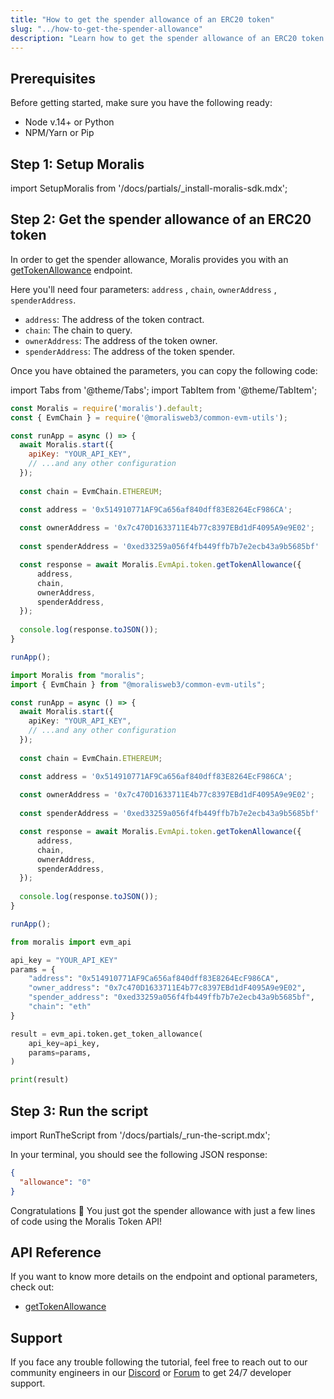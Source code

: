 ```yaml
---
title: "How to get the spender allowance of an ERC20 token"
slug: "../how-to-get-the-spender-allowance"
description: "Learn how to get the spender allowance of an ERC20 token using Moralis Token API."
---
```

## Prerequisites

Before getting started, make sure you have the following ready:

- Node v.14+ or Python
- NPM/Yarn or Pip

## Step 1: Setup Moralis

import SetupMoralis from '/docs/partials/_install-moralis-sdk.mdx';

<SetupMoralis node="moralis @moralisweb3/common-evm-utils" python="moralis" />

## Step 2: Get the spender allowance of an ERC20 token

In order to get the spender allowance, Moralis provides you with an [getTokenAllowance](/web3-data-api/reference/get-token-allowance) endpoint.

Here you'll need four parameters: `address` , `chain`, `ownerAddress` ,  `spenderAddress`.

- `address`: The address of the token contract.
- `chain`: The chain to query.
- `ownerAddress`: The address of the token owner.
- `spenderAddress`: The address of the token spender.

Once you have obtained the parameters, you can copy the following code:

import Tabs from '@theme/Tabs';
import TabItem from '@theme/TabItem';

<Tabs groupId="programming-language">
  <TabItem value="javascript" label="index.js (JavaScript)" default>

```javascript index.js
const Moralis = require('moralis').default;
const { EvmChain } = require('@moralisweb3/common-evm-utils');

const runApp = async () => {
  await Moralis.start({
    apiKey: "YOUR_API_KEY",
    // ...and any other configuration
  });
  
  const chain = EvmChain.ETHEREUM;

  const address = '0x514910771AF9Ca656af840dff83E8264EcF986CA';
  
  const ownerAddress = '0x7c470D1633711E4b77c8397EBd1dF4095A9e9E02';
  
  const spenderAddress = '0xed33259a056f4fb449ffb7b7e2ecb43a9b5685bf'

  const response = await Moralis.EvmApi.token.getTokenAllowance({
      address,
      chain,
      ownerAddress,
      spenderAddress,
  });
  
  console.log(response.toJSON());
}

runApp();
```

</TabItem>
<TabItem value="typescript" label="index.ts (TypeScript)">

```typescript index.ts
import Moralis from "moralis";
import { EvmChain } from "@moralisweb3/common-evm-utils";

const runApp = async () => {
  await Moralis.start({
    apiKey: "YOUR_API_KEY",
    // ...and any other configuration
  });
  
  const chain = EvmChain.ETHEREUM;

  const address = '0x514910771AF9Ca656af840dff83E8264EcF986CA';
  
  const ownerAddress = '0x7c470D1633711E4b77c8397EBd1dF4095A9e9E02';
  
  const spenderAddress = '0xed33259a056f4fb449ffb7b7e2ecb43a9b5685bf'

  const response = await Moralis.EvmApi.token.getTokenAllowance({
      address,
      chain,
      ownerAddress,
      spenderAddress,
  });
  
  console.log(response.toJSON());
}

runApp();
```

</TabItem>
<TabItem value="python" label="index.py (Python)">

```python index.py
from moralis import evm_api

api_key = "YOUR_API_KEY"
params = {
    "address": "0x514910771AF9Ca656af840dff83E8264EcF986CA", 
    "owner_address": "0x7c470D1633711E4b77c8397EBd1dF4095A9e9E02", 
    "spender_address": "0xed33259a056f4fb449ffb7b7e2ecb43a9b5685bf", 
    "chain": "eth"
}

result = evm_api.token.get_token_allowance(
    api_key=api_key,
    params=params,
)

print(result)
```

</TabItem>
</Tabs>



## Step 3: Run the script

import RunTheScript from '/docs/partials/_run-the-script.mdx';

<RunTheScript />

In your terminal, you should see the following JSON response:

```json
{
  "allowance": "0"
}
```

Congratulations 🥳 You just got the spender allowance with just a few lines of code using the Moralis Token API!

## API Reference

If you want to know more details on the endpoint and optional parameters, check out:

- [getTokenAllowance](/web3-data-api/reference/get-token-allowance)

## Support

If you face any trouble following the tutorial, feel free to reach out to our community engineers in our [Discord](https://moralis.io/discord) or [Forum](https://forum.moralis.io) to get 24/7 developer support.